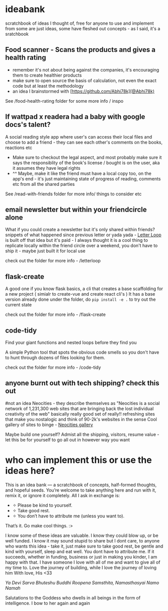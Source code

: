 # ideabank
scratchbook of ideas I thought of, free for anyone to use and implement from
some are just ideas, some have fleshed out concepts - as I said, it's a sratchbook

## Food scanner - Scans the products and gives a health rating
- remember it's not about being against the companies, it's encouraging them to create healthier products
- make sure to open source the basis of calculation, not even the exact code but at least the methodology
- an idea I brainstormed with [https://github.com/Abhi78k](@Abhi78k)

See /food-health-rating folder for some more info / inspo

## If wattpad x readera had a baby with google docs's talent?
A social reading style app where user's can access their local files and choose to add a friend - they can see each other's comments on the books, reactions etc
- Make sure to checkout the legal aspect, and most probably make sure it says the responsiblity of the book's license / bought is on the user, aka it assumes they have legal rights
- ^^ Maybe, make it like the friend must have a local copy too, on the app's end - it's just maintaining state of progress of reading, comments etc from all the shared parties

See /read-with-friends folder for more info/ things to consider etc 

## email newsletter but within your friendcircle alone
What if you could create a newsletter but it's only shared within friends? snippets of what happened since previous letter or yada yada - [Letter Loop](https://www.letterloop.co/) is built off that idea but it's paid - I always thought it is a cool thing to replicate locally within the friend circle over a weekend, you don't have to ship it - maybe just built it for local use

check out the folder for more info - /letterloop

## flask-create
A good one if you know flask basics, a cli that creates a base scaffolding for a new project ( simialr to create-vue and create react cli's )
It has a base version already done under the folder, do `pip install -e .` to try out the current state

check out the folder for more info - /flask-create

## code-tidy
Find your giant functions and nested loops before they find you

A simple Python tool that spots the obvious code smells so you don't have to hunt through dozens of files looking for them.

check out the folder for more info - /code-tidy

## anyone burnt out with tech shipping? check this out
#not an idea
Neocities - they describe themselves as "Neocities is a social network of 1,231,300 web sites that are bringing back the lost individual creativity of the web" 
basically really good set of really!! refreshing sites that make you nostalogic and think of 90-2k's websites in the sense
Cool gallery of sites to binge - [Neocities gallery](https://neocities.org/browse)

Maybe build one yourself? Admist all the shipping, visitors, resume value - let this be for yourself to go all out in however way you want
# who can implement this or use the ideas here?
This is an idea bank — a scratchbook of concepts, half-formed thoughts, and hopeful seeds.
You’re welcome to take anything here and run with it, remix it, or ignore it completely.
All I ask in exchange is:
- ✧ Please be kind to yourself.
- ✧ Take good rest.
- ✧ You don’t have to attribute me (unless you want to).

That’s it. Go make cool things. :>

I know some of these ideas are valuable. I know they could blow up, or be well funded. I know it may sound stupid to share but I dont care, to anyone who wants this idea - take it, just make sure to take good rest, be gentle and kind with yourself, sleep and eat well. You dont have to attribute me. If it succeeds, whether in funding, business or just in making you kinder, I am happy with that. I have someone I love with all of me and want to give all of my time to. Love the journey of building, while I love the journey of loving him 
With love,
His <33

*Ya Devi Sarva Bhuteshu Buddhi Roopena Samsthita, Namasthasyai Namo Namah*

Salutations to the Goddess who dwells in all beings in the form of intelligence. I bow to her again and again
